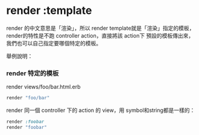 # render :template

render 的中文意思是「渲染」，所以 render template就是「渲染」指定的模板，render的特性是不跑 controller action，直接將該 action下 預設的模板傳出來，我們也可以自己指定要哪個特定的模板。

舉例說明：

### render 特定的模板

render views/foo/bar.html.erb

```ruby
render "foo/bar"
```
render 同一個 controller 下的 action 的 view，用 symbol和string都是一樣的：

```ruby
render :foobar
render "foobar"
```

